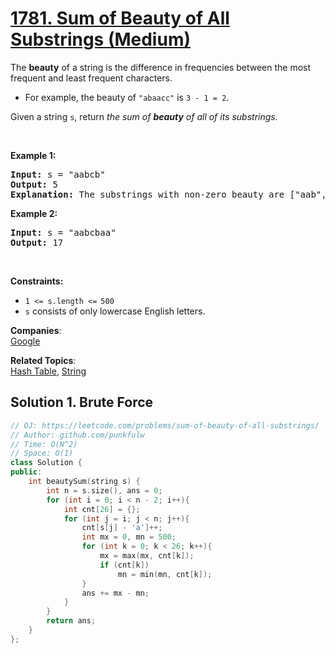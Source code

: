 # [1781. Sum of Beauty of All Substrings (Medium)](https://leetcode.com/problems/sum-of-beauty-of-all-substrings/)

<p>The <strong>beauty</strong> of a string is the difference in frequencies between the most frequent and least frequent characters.</p>

<ul>
	<li>For example, the beauty of <code>"abaacc"</code> is <code>3 - 1 = 2</code>.</li>
</ul>

<p>Given a string <code>s</code>, return <em>the sum of <strong>beauty</strong> of all of its substrings.</em></p>

<p>&nbsp;</p>
<p><strong>Example 1:</strong></p>

<pre><strong>Input:</strong> s = "aabcb"
<strong>Output:</strong> 5
<strong>Explanation: </strong>The substrings with non-zero beauty are ["aab","aabc","aabcb","abcb","bcb"], each with beauty equal to 1.</pre>

<p><strong>Example 2:</strong></p>

<pre><strong>Input:</strong> s = "aabcbaa"
<strong>Output:</strong> 17
</pre>

<p>&nbsp;</p>
<p><strong>Constraints:</strong></p>

<ul>
	<li><code>1 &lt;= s.length &lt;=<sup> </sup>500</code></li>
	<li><code>s</code> consists of only lowercase English letters.</li>
</ul>


**Companies**:  
[Google](https://leetcode.com/company/google)

**Related Topics**:  
[Hash Table](https://leetcode.com/tag/hash-table/), [String](https://leetcode.com/tag/string/)

## Solution 1. Brute Force

```cpp
// OJ: https://leetcode.com/problems/sum-of-beauty-of-all-substrings/
// Author: github.com/punkfulw
// Time: O(N^2)
// Space: O(1)
class Solution {
public:
    int beautySum(string s) {
        int n = s.size(), ans = 0;
        for (int i = 0; i < n - 2; i++){
            int cnt[26] = {};
            for (int j = i; j < n; j++){
                cnt[s[j] - 'a']++;
                int mx = 0, mn = 500;
                for (int k = 0; k < 26; k++){
                    mx = max(mx, cnt[k]);
                    if (cnt[k])
                        mn = min(mn, cnt[k]);
                }
                ans += mx - mn;
            }
        }
        return ans;
    }
};

```
